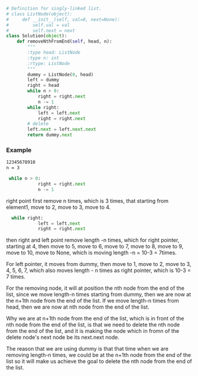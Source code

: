 ```python
# Definition for singly-linked list.
# class ListNode(object):
#     def __init__(self, val=0, next=None):
#         self.val = val
#         self.next = next
class Solution(object):
    def removeNthFromEnd(self, head, n):
        """
        :type head: ListNode
        :type n: int
        :rtype: ListNode
        """
        dummy = ListNode(0, head)
        left = dummy
        right = head
        while n > 0:
            right = right.next
            n -= 1
        while right:
            left = left.next
            right = right.next
        # delete
        left.next = left.next.next
        return dummy.next
```
### Example

```css
12345678910
n = 3
```

```python
 while n > 0:
            right = right.next
            n -= 1
```
right point first remove n times, which is 3 times, that starting from element1, move to 2, move to 3, move to 4.
```python
  while right:
            left = left.next
            right = right.next
```
then right and left point remove length -n times, which for right pointer, starting at 4, then move to 5, move to 6, move to 7, move to 8, move to 9, move to 10, move to None, which is moving length -n = 10-3 = 7times.

For left pointer, it moves from dummy, then move to 1, move to 2, move to 3, 4, 5, 6, 7, which also moves length - n times as right pointer, which is 10-3 = 7 times.

For the removing node, it will at position the nth node from the end of the list, since we move length-n times starting from dummy, then we are now at the n+1th node from the end of the list. If we move length-n times from head, then we are now at nth node from the end of the list.

Why we are at n+1th node from the end of the list, which is in front of the nth node from the end of the list, is that we need to delete the nth node from the end of the list, and it is making the node which in fromn of the delete node's next node be its next.next node.

The reason that we are using dummy is that that time when we are removing length-n times, we could be at the n+1th node from the end of the list so it will make us achieve the goal to delete the nth node from the end of the list.

